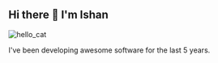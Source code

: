 ## Hi there 👋 I'm Ishan
![hello_cat](https://github.com/user-attachments/assets/45eb11c8-1c1e-4e0e-b5ff-cf8bb9842684)

I've been developing awesome software for the last 5 years. 
